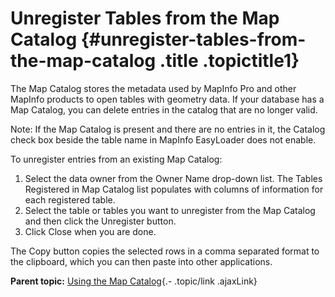 Unregister Tables from the Map Catalog {#unregister-tables-from-the-map-catalog .title .topictitle1}
======================================

<div class="body taskbody">

<div class="section context">

The Map Catalog stores the metadata used by MapInfo Pro and other
MapInfo products to open tables with geometry data. If your database has
a Map Catalog, you can delete entries in the catalog that are no longer
valid.

<div class="note note">

<span class="notetitle">Note:</span> If the Map Catalog is present and
there are no entries in it, the <span
class="ph uicontrol">Catalog</span> check box beside the table name in
MapInfo EasyLoader does not enable.

</div>

</div>

To unregister entries from an existing Map Catalog:

1.  <span class="ph cmd">Select the data owner from the <span
    class="ph uicontrol">Owner Name</span> drop-down list. The <span
    class="ph uicontrol">Tables Registered in Map Catalog</span> list
    populates with columns of information for each
    registered table.</span>
2.  <span class="ph cmd">Select the table or tables you want to
    unregister from the Map Catalog and then click the <span
    class="ph uicontrol">Unregister</span> button.</span>
3.  <span class="ph cmd">Click <span class="ph uicontrol">Close</span>
    when you are done.</span>

<div class="section result">

The <span class="ph uicontrol">Copy</span> button copies the selected
rows in a comma separated format to the clipboard, which you can then
paste into other applications.

</div>

</div>

<div class="related-links" functx="http://www.functx.com">

<div class="related-links-title">

</div>

<div class="familylinks">

<div class="parentlink">

**Parent topic:** [Using the Map
Catalog](guide/uploading/../../guide/uploading/usingmapcatalog.html){.-
.topic/link .ajaxLink}

</div>

</div>

</div>
